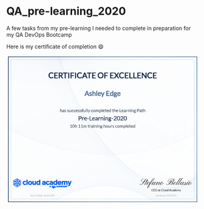 # QA_pre-learning_2020
A few tasks from my pre-learning I needed to complete in preparation for my QA DevOps Bootcamp

Here is my certificate of completion :smile:

![Certificate](documentation/pre-learning-2020_certificate.png)
